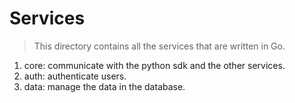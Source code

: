 # Services

> This directory contains all the services that are written in Go.

1. core: communicate with the python sdk and the other services.
2. auth: authenticate users.
2. data: manage the data in the database.

